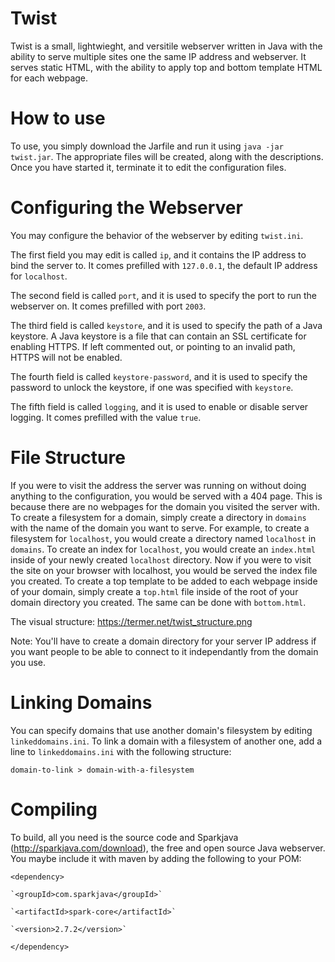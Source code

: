 # Twist
Twist is a small, lightwieght, and versitile webserver written in Java with the ability to serve multiple sites one the same IP address and webserver. It serves static HTML, with the ability to apply top and bottom template HTML for each webpage.

# How to use
To use, you simply download the Jarfile and run it using `java -jar twist.jar`. The appropriate files will be created, along with the descriptions. Once you have started it, terminate it to edit the configuration files.

# Configuring the Webserver
You may configure the behavior of the webserver by editing `twist.ini`.

The first field you may edit is called `ip`, and it contains the IP address to bind the server to. It comes prefilled with `127.0.0.1`, the default IP address for `localhost`.

The second field is called `port`, and it is used to specify the port to run the webserver on. It comes prefilled with port `2003`.

The third field is called `keystore`, and it is used to specify the path of a Java keystore. A Java keystore is a file that can contain an SSL certificate for enabling HTTPS. If left commented out, or pointing to an invalid path, HTTPS will not be enabled.

The fourth field is called `keystore-password`, and it is used to specify the password to unlock the keystore, if one was specified with `keystore`.

The fifth field is called `logging`, and it is used to enable or disable server logging. It comes prefilled with the value `true`.

# File Structure
If you were to visit the address the server was running on without doing anything to the configuration, you would be served with a 404 page. This is because there are no webpages for the domain you visited the server with. To create a filesystem for a domain, simply create a directory in `domains` with the name of the domain you want to serve. For example, to create a filesystem for `localhost`, you would create a directory named `localhost` in `domains`. To create an index for `localhost`, you would create an `index.html` inside of your newly created `localhost` directory. Now if you were to visit the site on your browser with localhost, you would be served the index file you created. To create a top template to be added to each webpage inside of your domain, simply create a `top.html` file inside of the root of your domain directory you created. The same can be done with `bottom.html`.

The visual structure: https://termer.net/twist_structure.png

Note: You'll have to create a domain directory for your server IP address if you want people to be able to connect to it independantly from the domain you use.

# Linking Domains
You can specify domains that use another domain's filesystem by editing `linkeddomains.ini`. To link a domain with a filesystem of another one, add a line to `linkeddomains.ini` with the following structure:

`domain-to-link > domain-with-a-filesystem`

# Compiling
To build, all you need is the source code and Sparkjava (http://sparkjava.com/download), the free and open source Java webserver. You maybe include it with maven by adding the following to your POM:

`<dependency>`

    `<groupId>com.sparkjava</groupId>`
    
    `<artifactId>spark-core</artifactId>`
    
    `<version>2.7.2</version>`
    
`</dependency>`
